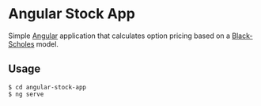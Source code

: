 # Angular Stock App

Simple [Angular](https://angular.dev/) application that calculates option pricing based on a [Black-Scholes](https://www.investopedia.com/terms/b/blackscholes.asp) model.

## Usage

```console
$ cd angular-stock-app
$ ng serve
```